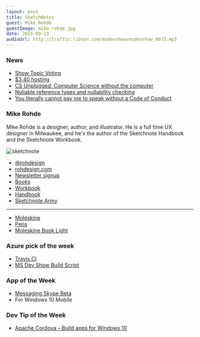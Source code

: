 ```yaml
---
layout: post
title: SketchNotes
guest: Mike Rohde
guestImage: mike-rohde.jpg
date: 2015-09-13
audioUrl: http://traffic.libsyn.com/msdevshow/msdevshow_0072.mp3
---
```


### News

 - [Show Topic Voting](http://msdv.sh/showtopicvoting)
 - [$3.40 hosting](http://techcrunch.com/2015/09/02/scaleway-now-provides-crazy-cheap-virtual-private-servers-starting-at-3-40-per-month/)
 - [CS Unplugged: Computer Science without the computer](http://csunplugged.org/activities/)
 - [Nullable reference types and nullability checking](https://github.com/dotnet/roslyn/issues/5032?utm_content=buffer7c217&utm_medium=social&utm_source=twitter.com&utm_campaign=buffer)
 - [You literally cannot pay me to speak without a Code of Conduct](http://rachelnabors.com/2015/09/01/code-of-conduct/?utm_content=buffera8533&utm_medium=social&utm_source=twitter.com&utm_campaign=buffer)

### Mike Rohde

Mike Rohde is a designer, author, and illustrator. He is a full time UX
designer in Milwaukee, and he's the author of the Sketchnote Handbook and
the Sketchnote Workbook.

![sketchnote](http://msdevshow.com/images/sketchnote/sketchnote.png)

 - [@rohdesign](http://www.twitter.com/rohdesign)
 - [rohdesign.com](http://rohdesign.com)
  - [Newsletter signup](http://rohdesign.com/newsletter/)
 - [Books](http://rohdesign.com/books)
  - [Workbook](http://rohdesign.com/workbook/)
  - [Handbook](http://rohdesign.com/handbook/)
 - [Sketchnote Army](http://sketchnotearmy.com/)

---------------------------------------

 - [Moleskine](http://www.amazon.com/Moleskine-Classic-Notebook-Large-Notebooks/dp/8883701127/)
 - [Pens](http://sketchnotearmy.com/pens/)
 - [Moleskine Book Light](http://www.amazon.com/Moleskine-Rechargeable-Booklight-Reading-Collection/dp/8867320904)

### Azure pick of the week

 - [Travis CI](https://travis-ci.org/)
  - [MS Dev Show Build Script](https://github.com/ytechie/msdevshow/blob/master/.travis.yml)

### App of the Week

 - [Messaging Skype Beta](https://www.microsoft.com/en-us/store/apps/messaging-skype-beta/9wzdncrdtbtq)
  - For Windows 10 Mobile

### Dev Tip of the Week

 - [Apache Cordova – Build apps for Windows 10](https://channel9.msdn.com/Events/Visual-Studio/Visual-Studio-2015-Final-Release-Event/Apache-Cordova--Build-apps-for-Windows-10)